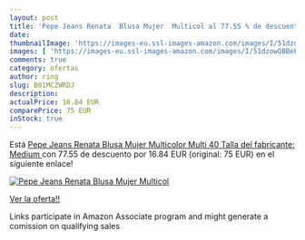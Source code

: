 ```yaml
---
layout: post
title: 'Pepe Jeans Renata  Blusa Mujer  Multicol al 77.55 % de descuento'
date: 
thumbnailImage: 'https://images-eu.ssl-images-amazon.com/images/I/51dzowQBBeL._SL200_.jpg'
images: [ 'https://images-eu.ssl-images-amazon.com/images/I/51dzowQBBeL._SL200_.jpg' ]
comments: true
category: ofertas
author: ring
slug: B01MCZWRDJ
description:
actualPrice: 16.84 EUR
comparePrice: 75 EUR
inStock: true
---
```


Está [Pepe Jeans Renata  Blusa Mujer  Multicolor  Multi   40  Talla del fabricante: Medium ](https://www.amazon.es/dp/B01MCZWRDJ/?tag=tolees-21) con 77.55 de descuento por 16.84 EUR (original: 75 EUR) en el siguiente enlace!

[![Pepe Jeans Renata  Blusa Mujer  Multicol](https://images-eu.ssl-images-amazon.com/images/I/51dzowQBBeL._SL200_.jpg)](https://www.amazon.es/dp/B01MCZWRDJ/?tag=tolees-21)

[Ver la oferta!!](https://www.amazon.es/dp/B01MCZWRDJ/?tag=tolees-21)

Links participate in Amazon Associate program and might generate a comission on qualifying sales



